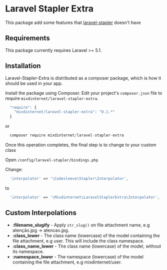 # Laravel Stapler Extra

This package add some features that [laravel-stapler](https://github.com/CodeSleeve/laravel-stapler) doesn't have

## Requirements
This package currently requires Laravel >= 5.1.

## Installation
Laravel-Stapler-Extra is distributed as a composer package, which is how it should be used in your app.

Install the package using Composer.  Edit your project's `composer.json` file to require `mixdinternet/laravel-stapler-extra`.

```js
  "require": {
    "mixdinternet/laravel-stapler-extra": "0.1.*"
  }
```

or

```js
  composer require mixdinternet/laravel-stapler-extra
```

Once this operation completes, the final step is to change to your custom class

Open `/config/laravel-stapler/bindings.php`

Change:
```php
  'interpolator' => '\Codesleeve\Stapler\Interpolator',
```
to
```php
  'interpolator' => '\Mixdinternet\LaravelStaplerExtra\Interpolator',
```

## Custom Interpolations
*   **:filename_slugify**  - Apply `str_slug()` on file attachment name, e.g atenção.jpg -> atencao.jpg.
*   **:class_lower**  - The class name (lowercase) of the model containing the file attachment, e.g user. This will include the class namespace.
*   **:class_name_lower** - The class name (lowercase) of the model, without its namespace.
*   **:namespace_lower**  - The namespace (lowercase) of the model containing the file attachment, e.g mixdinternet/user.
